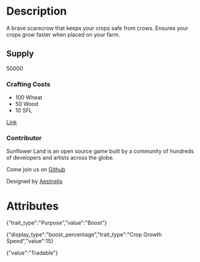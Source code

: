# Description

A brave scarecrow that keeps your crops safe from crows. Ensures your crops grow faster when placed on your farm.

## Supply

50000

### Crafting Costs

- 100 Wheat
- 50 Wood
- 10 SFL

[Link](https://docs.sunflower-land.com/player-guides/rare-and-limited-items#boosts)

### Contributor

Sunflower Land is an open source game built by a community of hundreds of developers and artists across the globe.

Come join us on [Github](https://github.com/sunflower-land/sunflower-land)

Designed by [Aestnelis](https://twitter.com/containsapathy)

# Attributes

{"trait_type":"Purpose","value":"Boost"}

{"display_type":"boost_percentage","trait_type":"Crop Growth Speed","value":15}

{"value":"Tradable"}

